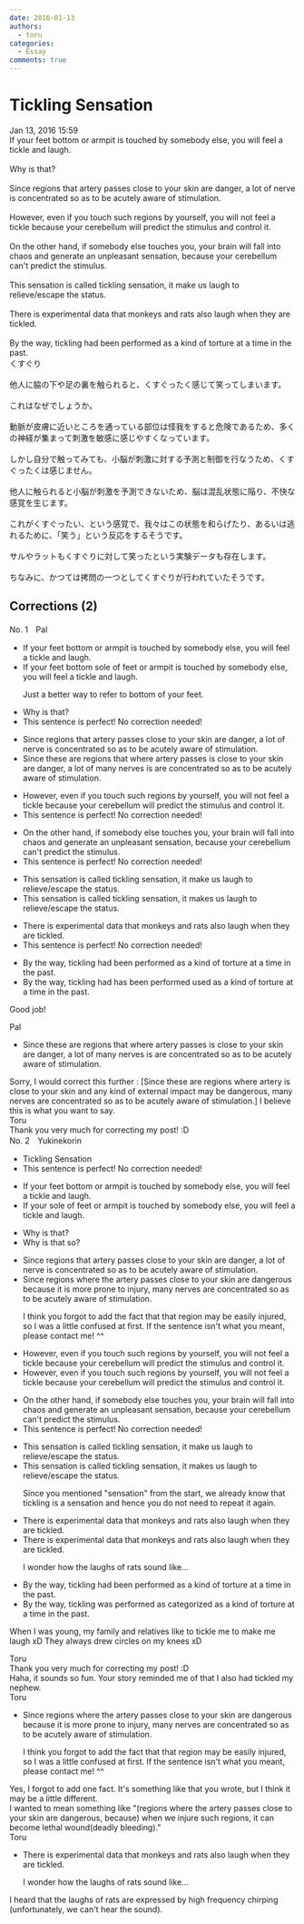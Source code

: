 ```yaml
---
date: 2016-01-13
authors:
  - toru
categories:
  - Essay
comments: true
---
```


# Tickling Sensation
<div class="date">Jan 13, 2016 15:59</div>
<div id="post"><div id="body_show_ori">
If your feet bottom or armpit is touched by somebody else, you will feel a tickle and laugh.<br/><br/>Why is that?<br/><br/>Since regions that artery passes close to your skin are danger, a lot of nerve is concentrated so as to be acutely aware of stimulation.<br/><br/>However, even if you touch such regions by yourself, you will not feel a tickle because your cerebellum will predict the stimulus and control it.<br/><br/>On the other hand, if somebody else touches you, your brain will fall into chaos and generate an unpleasant sensation, because your cerebellum can't predict the stimulus.<br/><br/>This sensation is called tickling sensation, it make us laugh to relieve/escape the status.<br/><br/>There is experimental data that monkeys and rats also laugh when they are tickled.<br/><br/>By the way, tickling had been performed as a kind of torture at a time in the past.
</div></div>

<!-- more -->

<div id="post_ja"><div id="body_show_mo">
くすぐり<br/><br/>他人に脇の下や足の裏を触られると、くすぐったく感じて笑ってしまいます。<br/><br/>これはなぜでしょうか。<br/><br/>動脈が皮膚に近いところを通っている部位は怪我をすると危険であるため、多くの神経が集まって刺激を敏感に感じやすくなっています。<br/><br/>しかし自分で触ってみても、小脳が刺激に対する予測と制御を行なうため、くすぐったくは感じません。<br/><br/>他人に触られると小脳が刺激を予測できないため、脳は混乱状態に陥り、不快な感覚を生じます。<br/><br/>これがくすぐったい、という感覚で、我々はこの状態を和らげたり、あるいは逃れるために、「笑う」という反応をするそうです。<br/><br/>サルやラットもくすぐりに対して笑ったという実験データも存在します。<br/><br/>ちなみに、かつては拷問の一つとしてくすぐりが行われていたそうです。
</div></div>

## Corrections (2)
<div id="block"><div class="first_name"> No. 1　<span class="just_name">Pal</span></div><div id="block2">
<ul class="correction_field">
<li class="incorrect">If your feet bottom or armpit is touched by somebody else, you will feel a tickle and laugh.</li>
<li class="corrected correct">
If your <span class="sline">feet bottom</span> <span class="f_blue">sole of feet </span>or armpit is touched by somebody else, you will feel a tickle and laugh.
<p class="correction_comment">Just a better way to refer to bottom of your feet.</p>
</li>
</ul>
<ul class="correction_field">
<li class="incorrect">Why is that?</li>
<li class="corrected perfect">This sentence is perfect! No correction needed!</li>
</ul>
<ul class="correction_field">
<li class="incorrect">Since regions that artery passes close to your skin are danger, a lot of nerve is concentrated so as to be acutely aware of stimulation.</li>
<li class="corrected correct">
Since <span class="f_blue">these are </span>regions <span class="sline">that</span> <span class="f_blue">where</span> artery <span class="sline">passes</span> <span class="f_blue">is</span> close to your skin are danger, <span class="sline">a lot of</span> <span class="f_blue">many</span> nerve<span class="f_blue">s</span> <span class="sline">is</span> <span class="f_blue">are</span> concentrated so as to be acutely aware of stimulation.
</li>
</ul>
<ul class="correction_field">
<li class="incorrect">However, even if you touch such regions by yourself, you will not feel a tickle because your cerebellum will predict the stimulus and control it.</li>
<li class="corrected perfect">This sentence is perfect! No correction needed!</li>
</ul>
<ul class="correction_field">
<li class="incorrect">On the other hand, if somebody else touches you, your brain will fall into chaos and generate an unpleasant sensation, because your cerebellum can't predict the stimulus.</li>
<li class="corrected perfect">This sentence is perfect! No correction needed!</li>
</ul>
<ul class="correction_field">
<li class="incorrect">This sensation is called tickling sensation, it make us laugh to relieve/escape the status.</li>
<li class="corrected correct">
This sensation is called tickling <span class="sline">sensation</span>, it make<span class="f_red">s</span> us laugh to relieve/escape the status.
</li>
</ul>
<ul class="correction_field">
<li class="incorrect">There is experimental data that monkeys and rats also laugh when they are tickled.</li>
<li class="corrected perfect">This sentence is perfect! No correction needed!</li>
</ul>
<ul class="correction_field">
<li class="incorrect">By the way, tickling had been performed as a kind of torture at a time in the past.</li>
<li class="corrected correct">
By the way, tickling <span class="sline">had</span> has been <span class="sline">performed</span> used as a kind of torture <span class="sline">at a time</span> in the past.
</li>
</ul>
<p class="comment_small">
 Good job!
</p>

</div><div class="name"><span class="just_name">Pal</span><br><div class="quote_field"><ul class="correction_field">
<li class="corrected correct">
Since <span class="f_blue">these are </span>regions <span class="sline">that</span> <span class="f_blue">where</span> artery <span class="sline">passes</span> <span class="f_blue">is</span> close to your skin are danger, <span class="sline">a lot of</span> <span class="f_blue">many</span> nerve<span class="f_blue">s</span> <span class="sline">is</span> <span class="f_blue">are</span> concentrated so as to be acutely aware of stimulation.
</li>
</ul></div>
Sorry, I would correct this further : [Since these are regions where artery is close to your skin and any kind of external impact may be dangerous, many nerves are concentrated so as to be acutely aware of stimulation.] I believe this is what you want to say. 
</div>
<div class="name"><span class="just_name">Toru</span><br>
Thank you very much for correcting my post! :D
</div>
</div>
<div id="block"><div class="first_name"> No. 2　<span class="just_name">Yukinekorin</span></div><div id="block2">
<ul class="correction_field">
<li class="incorrect">Tickling Sensation</li>
<li class="corrected perfect">This sentence is perfect! No correction needed!</li>
</ul>
<ul class="correction_field">
<li class="incorrect">If your feet bottom or armpit is touched by somebody else, you will feel a tickle and laugh.</li>
<li class="corrected correct">
If your <span class="f_blue">sole of feet</span> or armpit is touched by somebody <span class="sline">else</span>, you will feel a tickle and laugh.
</li>
</ul>
<ul class="correction_field">
<li class="incorrect">Why is that?</li>
<li class="corrected correct">
Why is that <span class="f_blue">so</span>?
</li>
</ul>
<ul class="correction_field">
<li class="incorrect">Since regions that artery passes close to your skin are danger, a lot of nerve is concentrated so as to be acutely aware of stimulation.</li>
<li class="corrected correct">
Since regions <span class="f_blue">where the </span>artery passes close to your skin <span class="f_blue">are dangerous because it is more prone to injury</span>, <span class="f_blue">many nerves are</span> concentrated so as to be acutely aware of stimulation.
<p class="correction_comment">I think you forgot to add the fact that that region may be easily injured, so I was a little confused at first. If the sentence isn't what you meant, please contact me! ^^</p>
</li>
</ul>
<ul class="correction_field">
<li class="incorrect">However, even if you touch such regions by yourself, you will not feel a tickle because your cerebellum will predict the stimulus and control it.</li>
<li class="corrected correct">
However, <span class="sline">even </span>if you touch such regions by yourself, you will not feel a tickle because your cerebellum will predict the stimulus and control it.
</li>
</ul>
<ul class="correction_field">
<li class="incorrect">On the other hand, if somebody else touches you, your brain will fall into chaos and generate an unpleasant sensation, because your cerebellum can't predict the stimulus.</li>
<li class="corrected perfect">This sentence is perfect! No correction needed!</li>
</ul>
<ul class="correction_field">
<li class="incorrect">This sensation is called tickling sensation, it make us laugh to relieve/escape the status.</li>
<li class="corrected correct">
This sensation is called tickling <span class="sline">sensation</span>, it <span class="f_blue">makes </span>us laugh to relieve/escape the status.
<p class="correction_comment">Since you mentioned "sensation" from the start, we already know that tickling is a sensation and hence you do not need to repeat it again.</p>
</li>
</ul>
<ul class="correction_field">
<li class="incorrect">There is experimental data that monkeys and rats also laugh when they are tickled.</li>
<li class="corrected correct">
There is experimental data that monkeys and rats also laugh when they are tickled.
<p class="correction_comment">I wonder how the laughs of rats sound like...</p>
</li>
</ul>
<ul class="correction_field">
<li class="incorrect">By the way, tickling had been performed as a kind of torture at a time in the past.</li>
<li class="corrected correct">
By the way, tickling <span class="f_blue">was</span> <span class="sline">performed as</span> <span class="f_blue">categorized as a </span>kind of torture <span class="sline">at a time</span> in the past.
</li>
</ul>
<p class="comment_small">
 When I was young, my family and relatives like to tickle me to make me laugh xD They always drew circles on my knees xD
</p>

</div><div class="name"><span class="just_name">Toru</span><br>
Thank you very much for correcting my post! :D<br/>Haha, it sounds so fun. Your story reminded me of that I also had tickled my nephew.
</div>
<div class="name"><span class="just_name">Toru</span><br><div class="quote_field"><ul class="correction_field">
<li class="corrected correct">
Since regions <span class="f_blue">where the </span>artery passes close to your skin <span class="f_blue">are dangerous because it is more prone to injury</span>, <span class="f_blue">many nerves are</span> concentrated so as to be acutely aware of stimulation.
<p class="correction_comment">
I think you forgot to add the fact that that region may be easily injured, so I was a little confused at first. If the sentence isn't what you meant, please contact me! ^^
</p>
</li>
</ul></div>
Yes, I forgot to add one fact. It's something like that you wrote, but I think it may be a little different.<br/>I wanted to mean something like "(regions where the artery passes close to your skin are dangerous, because) when we injure such regions, it can become lethal wound(deadly bleeding)."
</div>
<div class="name"><span class="just_name">Toru</span><br><div class="quote_field"><ul class="correction_field">
<li class="corrected correct">
There is experimental data that monkeys and rats also laugh when they are tickled.
<p class="correction_comment">
I wonder how the laughs of rats sound like...
</p>
</li>
</ul></div>
I heard that the laughs of rats are expressed by high frequency chirping (unfortunately, we can't hear the sound).
</div>
</div>
